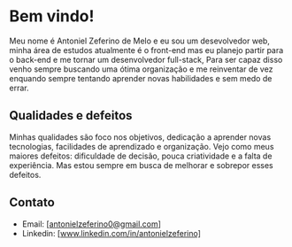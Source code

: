 # Bem vindo!
Meu nome é Antoniel Zeferino de Melo e eu sou um desevolvedor web, minha área de estudos atualmente é o front-end mas eu planejo partir para o back-end e me tornar um desenvolvedor full-stack, Para ser capaz disso venho sempre buscando uma ótima organização e me reinventar de vez enquando sempre tentando aprender novas habilidades e sem medo de errar.

## Qualidades e defeitos 
Minhas qualidades são foco nos objetivos, dedicação a aprender novas tecnologias, facilidades de aprendizado e organização.
Vejo como meus maiores defeitos: dificuldade de decisão, pouca criatividade e a falta de experiência. 
Mas estou sempre em busca de melhorar e sobrepor esses defeitos.

## Contato
* Email: [antonielzeferino0@gmail.com]
* Linkedin: [www.linkedin.com/in/antonielzeferino]
